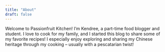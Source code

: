 ```yaml
---
title: "About"
draft: false
---
```


Welcome to Passionfruit Kitchen! I’m Kendree, a part-time food blogger and student. I love to cook for my family, and I started this blog to share some of my favorite recipes! I especially enjoy exploring and sharing my Chinese heritage through my cooking – usually with a pescatarian twist!

